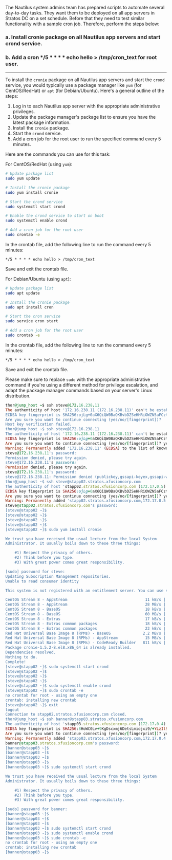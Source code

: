 The Nautilus system admins team has prepared scripts to automate several day-to-day tasks. They want them to be deployed on all app servers in Stratos DC on a set schedule. Before that they need to test similar functionality with a sample cron job. Therefore, perform the steps below:



### a. Install cronie package on all Nautilus app servers and start crond service.


### b. Add a cron */5 * * * * echo hello > /tmp/cron_text for root user.

-------------------------------------------------------------------------------------------------------------------------------------------------------------------------------------

To install the `cronie` package on all Nautilus app servers and start the `crond` service, you would typically use a package manager like `yum` (for CentOS/RedHat) or `apt` (for Debian/Ubuntu). Here's a general outline of the steps:

1. Log in to each Nautilus app server with the appropriate administrative privileges.
2. Update the package manager's package list to ensure you have the latest package information.
3. Install the `cronie` package.
4. Start the `crond` service.
5. Add a cron job for the root user to run the specified command every 5 minutes.

Here are the commands you can use for this task:

For CentOS/RedHat (using `yum`):

```bash
# Update package list
sudo yum update

# Install the cronie package
sudo yum install cronie

# Start the crond service
sudo systemctl start crond

# Enable the crond service to start on boot
sudo systemctl enable crond

# Add a cron job for the root user
sudo crontab -e
```

In the crontab file, add the following line to run the command every 5 minutes:

```
*/5 * * * * echo hello > /tmp/cron_text
```

Save and exit the crontab file.

For Debian/Ubuntu (using `apt`):

```bash
# Update package list
sudo apt update

# Install the cronie package
sudo apt install cron

# Start the cron service
sudo service cron start

# Add a cron job for the root user
sudo crontab -e
```

In the crontab file, add the following line to run the command every 5 minutes:

```
*/5 * * * * echo hello > /tmp/cron_text
```

Save and exit the crontab file.

Please make sure to replace `sudo` with the appropriate administrative command if you're using a different method for privilege escalation, and adapt the package manager commands based on your server's Linux distribution.




```ruby
thor@jump_host ~$ ssh steve@172.16.238.11
The authenticity of host '172.16.238.11 (172.16.238.11)' can't be established.
ECDSA key fingerprint is SHA256:ojLg+0aX6QiQW0BaQKBvbDZSeHHRiOWZN5aFCztd5Gk.
Are you sure you want to continue connecting (yes/no/[fingerprint])? 
Host key verification failed.
thor@jump_host ~$ ssh steve@172.16.238.11
The authenticity of host '172.16.238.11 (172.16.238.11)' can't be established.
ECDSA key fingerprint is SHA256:ojLg+0aX6QiQW0BaQKBvbDZSeHHRiOWZN5aFCztd5Gk.
Are you sure you want to continue connecting (yes/no/[fingerprint])? yes
Warning: Permanently added '172.16.238.11' (ECDSA) to the list of known hosts.
steve@172.16.238.11's password: 
Permission denied, please try again.
steve@172.16.238.11's password: 
Permission denied, please try again.
steve@172.16.238.11's password: 
steve@172.16.238.11: Permission denied (publickey,gssapi-keyex,gssapi-with-mic,password).
thor@jump_host ~$ ssh steve@stapp02.stratos.xfusioncorp.com
The authenticity of host 'stapp02.stratos.xfusioncorp.com (172.17.0.5)' can't be established.
ECDSA key fingerprint is SHA256:ojLg+0aX6QiQW0BaQKBvbDZSeHHRiOWZN5aFCztd5Gk.
Are you sure you want to continue connecting (yes/no/[fingerprint])? yes
Warning: Permanently added 'stapp02.stratos.xfusioncorp.com,172.17.0.5' (ECDSA) to the list of known hosts.
steve@stapp02.stratos.xfusioncorp.com's password: 
[steve@stapp02 ~]$ 
[steve@stapp02 ~]$ 
[steve@stapp02 ~]$ 
[steve@stapp02 ~]$ 
[steve@stapp02 ~]$ sudo yum install cronie

We trust you have received the usual lecture from the local System
Administrator. It usually boils down to these three things:

    #1) Respect the privacy of others.
    #2) Think before you type.
    #3) With great power comes great responsibility.

[sudo] password for steve: 
Updating Subscription Management repositories.
Unable to read consumer identity

This system is not registered with an entitlement server. You can use subscription-manager to register.

CentOS Stream 8 - AppStream                                  11 kB/s | 4.4 kB     00:00    
CentOS Stream 8 - AppStream                                  28 MB/s |  34 MB     00:01    
CentOS Stream 8 - BaseOS                                     18 kB/s | 3.9 kB     00:00    
CentOS Stream 8 - BaseOS                                     60 MB/s |  53 MB     00:00    
CentOS Stream 8 - Extras                                     17 kB/s | 2.9 kB     00:00    
CentOS Stream 8 - Extras common packages                     18 kB/s | 3.0 kB     00:00    
CentOS Stream 8 - Extras common packages                     23 kB/s | 6.9 kB     00:00    
Red Hat Universal Base Image 8 (RPMs) - BaseOS              2.2 MB/s | 716 kB     00:00    
Red Hat Universal Base Image 8 (RPMs) - AppStream            15 MB/s | 2.9 MB     00:00    
Red Hat Universal Base Image 8 (RPMs) - CodeReady Builder   811 kB/s |  99 kB     00:00    
Package cronie-1.5.2-8.el8.x86_64 is already installed.
Dependencies resolved.
Nothing to do.
Complete!
[steve@stapp02 ~]$ sudo systemctl start crond
[steve@stapp02 ~]$ 
[steve@stapp02 ~]$ 
[steve@stapp02 ~]$ 
[steve@stapp02 ~]$ sudo systemctl enable crond
[steve@stapp02 ~]$ sudo crontab -e
no crontab for root - using an empty one
crontab: installing new crontab
[steve@stapp02 ~]$ exit 
logout
Connection to stapp02.stratos.xfusioncorp.com closed.
thor@jump_host ~$ ssh banner@stapp03.stratos.xfusioncorp.com
The authenticity of host 'stapp03.stratos.xfusioncorp.com (172.17.0.4)' can't be established.
ECDSA key fingerprint is SHA256:8HoWC0Lv+9KgDscxmj6DetsLmiojxi9/+YLzIl9TgkY.
Are you sure you want to continue connecting (yes/no/[fingerprint])? yes
Warning: Permanently added 'stapp03.stratos.xfusioncorp.com,172.17.0.4' (ECDSA) to the list of known hosts.
banner@stapp03.stratos.xfusioncorp.com's password: 
[banner@stapp03 ~]$ 
[banner@stapp03 ~]$ 
[banner@stapp03 ~]$ 
[banner@stapp03 ~]$ 
[banner@stapp03 ~]$ sudo systemctl start crond

We trust you have received the usual lecture from the local System
Administrator. It usually boils down to these three things:

    #1) Respect the privacy of others.
    #2) Think before you type.
    #3) With great power comes great responsibility.

[sudo] password for banner: 
[banner@stapp03 ~]$ 
[banner@stapp03 ~]$ 
[banner@stapp03 ~]$ 
[banner@stapp03 ~]$ sudo systemctl start crond
[banner@stapp03 ~]$ sudo systemctl enable crond
[banner@stapp03 ~]$ sudo crontab -e
no crontab for root - using an empty one
crontab: installing new crontab
[banner@stapp03 ~]$ 
```
